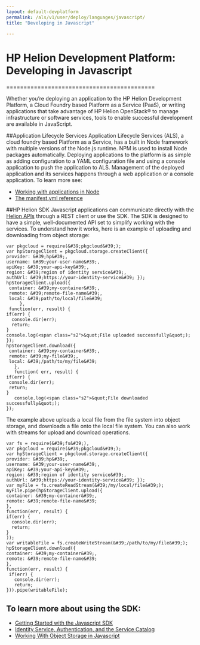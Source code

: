 ```yaml
---
layout: default-devplatform
permalink: /als/v1/user/deploy/languages/javascript/
title: "Developing in Javascript"

---
```

<!--PUBLISHED-->

# HP Helion Development Platform: Developing in Javascript[](#java "Permalink to this headline")
===========================================

Whether you&#8217;re deploying an application to the HP Helion Development Platform, a
Cloud Foundry based Platform as a Service (PaaS), or writing applications that take
advantage of HP Helion OpenStack&reg; to manage infrastructure or software services, tools
to enable successful development are available in JavaScript.

##Application Lifecycle Services
Application Lifecycle Services (ALS), a cloud foundry based Platform as a Service,
has a built in Node framework with multiple versions of the Node.js runtime.
NPM is used to install Node packages automatically.
Deploying applications to the platform is as simple as adding configuration to
a YAML configuration file and using a console application to push the application to ALS.
Management of the deployed application and its services happens through a web application or
a console application.
To learn more see:

- [Working with applications in Node](/als/v1/user/deploy/languages/node/)
- [The manifest.yml reference](/als/v1/user/deploy/manifestyml/)

##HP Helion SDK
Javascript applications can communicate directly with the [Helion APIs](ref="http://docs.hpcloud.com/api) through a REST client
or use the SDK. The SDK is designed to have a simple, well-documented API set to simplify working with the
services.
To understand how it works, here is an example of uploading and downloading from object storage:

    var pkgcloud = require(&#39;pkgcloud&#39;);
    var hpStorageClient = pkgcloud.storage.createClient({
    provider: &#39;hp&#39;,
    username: &#39;your-user-name&#39;,
    apiKey: &#39;your-api-key&#39;,
    region: &#39;region of identity service&#39;,
    authUrl: &#39;https://your-identity-service&#39; });
    hpStorageClient.upload({
     container: &#39;my-container&#39;,
     remote: &#39;remote-file-name&#39;,
     local: &#39;path/to/local/file&#39;
         },
     function(err, result) {
    if(err) {
      console.dir(err);
      return;
    }
    console.log(<span class="s2">&quot;File uploaded successfully&quot;);
    });
    hpStorageClient.download({
     container: &#39;my-container&#39;,
     remote: &#39;my-file&#39;,
     local: &#39;/path/to/my/file&#39;
       },
       function( err, result) {
    if(err) {
     console.dir(err);
     return;
    }
       console.log(<span class="s2">&quot;File downloaded successfully&quot;);
    });

The example above uploads a local file from the file system into object storage,
and downloads a file onto the local file system.
You can also work with streams for upload and download operations.

    var fs = require(&#39;fs&#39;),
    var pkgcloud = require(&#39;pkgcloud&#39;);
    var hpStorageClient = pkgcloud.storage.createClient({
    provider: &#39;hp&#39;,
    username: &#39;your-user-name&#39;,
    apiKey: &#39;your-api-key&#39;,
    region: &#39;region of identity service&#39;,
    authUrl: &#39;https://your-identity-service&#39; });
    var myFile = fs.createReadStream(&#39;/my/local/file&#39;);
    myFile.pipe(hpStorageClient.upload({
    container: &#39;my-container&#39;,
    remote: &#39;remote-file-name&#39;
    },
    function(err, result) {
    if(err) {
      console.dir(err);
      return;
    }
    ));
    var writableFile = fs.createWriteStream(&#39;/path/to/my/file&#39;);
    hpStorageClient.download({
    container: &#39;my-container&#39;,
    remote: &#39;remote-file-name&#39;
    },
    function(err, result) {
     if(err) {
       console.dir(err);
       return;
    })).pipe(writableFile);

To learn more about using the SDK:
- 
- [Getting Started with the Javascript SDK](/als/v1/user/deploy/languages/javascript/getstarted/)
- [Identity Service, Authentication, and the Service Catalog ](/als/v1/user/deploy/languages/javascript/authentication/)
- [Working With Object Storage in Javascript ](/als/v1/user/deploy/languages/javascript/objectstore/)
